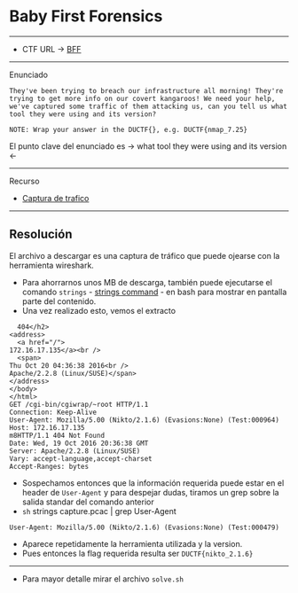 # Baby First Forensics

---

- CTF URL -> [BFF](https://play.duc.tf/challenges#Baby's%20First%20Forensics-35)

---

Enunciado 

```
They've been trying to breach our infrastructure all morning! They're trying to get more info on our covert kangaroos! We need your help, we've captured some traffic of them attacking us, can you tell us what tool they were using and its version?

NOTE: Wrap your answer in the DUCTF{}, e.g. DUCTF{nmap_7.25}
```

El punto clave del enunciado es -> what tool they were using and its version <-

---

Recurso

- [Captura de trafico](recurso/capture.pcap)

---

## Resolución

El archivo a descargar es una captura de tráfico que puede ojearse con la herramienta wireshark.

- Para ahorrarnos unos MB de descarga, también puede ejecutarse el comando `strings` - [strings command](https://www.howtogeek.com/427805/how-to-use-the-strings-command-on-linux/) - en bash para mostrar en pantalla parte del contenido.
- Una vez realizado esto, vemos el extracto 
```<h2>Error
  404</h2>
<address>
  <a href="/">
172.16.17.135</a><br />
  <span>
Thu Oct 20 04:36:38 2016<br />
Apache/2.2.8 (Linux/SUSE)</span>
</address>
</body>
</html>
GET /cgi-bin/cgiwrap/~root HTTP/1.1
Connection: Keep-Alive
User-Agent: Mozilla/5.00 (Nikto/2.1.6) (Evasions:None) (Test:000964)
Host: 172.16.17.135
m8HTTP/1.1 404 Not Found
Date: Wed, 19 Oct 2016 20:36:38 GMT
Server: Apache/2.2.8 (Linux/SUSE)
Vary: accept-language,accept-charset
Accept-Ranges: bytes
```
- Sospechamos entonces que la información requerida puede estar en el header de ``User-Agent`` y para despejar dudas, tiramos un grep sobre la salida standar del comando anterior
- ``sh`` strings capture.pcac | grep User-Agent
 ```
User-Agent: Mozilla/5.00 (Nikto/2.1.6) (Evasions:None) (Test:000479)
 ```
- Aparece repetidamente la herramienta utilizada y la version.
- Pues entonces la flag requerida resulta ser ``DUCTF{nikto_2.1.6}``

---

- Para mayor detalle mirar el archivo ``solve.sh``